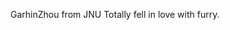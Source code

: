 GarhinZhou from JNU
Totally fell in love with furry.

<!---
GarhinZhou/GarhinZhou is a ✨ special ✨ repository because its `README.md` (this file) appears on your GitHub profile.
You can click the Preview link to take a look at your changes.
--->
